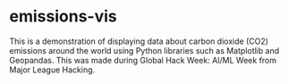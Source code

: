 # emissions-vis
This is a demonstration of displaying data about carbon dioxide (CO2) emissions around the world using Python libraries such as Matplotlib and Geopandas.
This was made during Global Hack Week: AI/ML Week from Major League Hacking.

